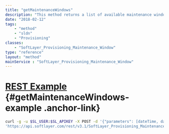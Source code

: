 ```yaml
---
title: "getMaintenanceWindows"
description: "This method returns a list of available maintenance windows "
date: "2018-02-12"
tags:
    - "method"
    - "sldn"
    - "Provisioning"
classes:
    - "SoftLayer_Provisioning_Maintenance_Window"
type: "reference"
layout: "method"
mainService : "SoftLayer_Provisioning_Maintenance_Window"
---
```


# [REST Example](#getMaintenanceWindows-example) <a href="/article/rest/"><i class="fas fa-question"></i></a> {#getMaintenanceWindows-example .anchor-link} 
```bash
curl -g -u $SL_USER:$SL_APIKEY -X POST -d '{"parameters": [dateTime, dateTime, int, int]}' \
'https://api.softlayer.com/rest/v3.1/SoftLayer_Provisioning_Maintenance_Window/getMaintenanceWindows'
```
